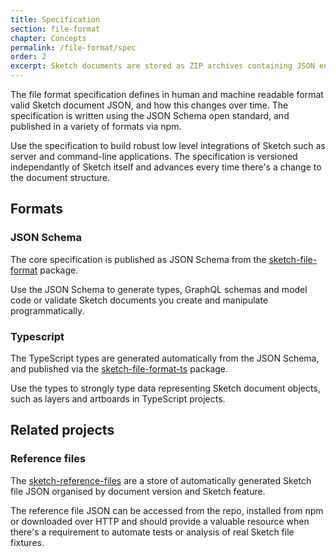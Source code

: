 ```yaml
---
title: Specification
section: file-format
chapter: Concepts
permalink: /file-format/spec
order: 2
excerpt: Sketch documents are stored as ZIP archives containing JSON encoded data
---
```


The file format specification defines in human and machine readable format valid Sketch document JSON, and how this changes over time. The specification is written using the JSON Schema open standard, and published in a variety of formats via npm.

Use the specification to build robust low level integrations of Sketch such as server and command-line applications. The specification is versioned independantly of Sketch itself and advances every time there's a change to the document structure.

## Formats

### JSON Schema

The core specification is published as JSON Schema from the [sketch-file-format](https://github.com/sketch-hq/sketch-file-format) package.

Use the JSON Schema to generate types, GraphQL schemas and model code or validate Sketch documents you create and manipulate programmatically.

### Typescript

The TypeScript types are generated automatically from the JSON Schema, and published via the [sketch-file-format-ts](https://github.com/sketch-hq/) package.

Use the types to strongly type data representing Sketch document objects, such as layers and artboards in TypeScript projects.

## Related projects

### Reference files

The [sketch-reference-files](https://github.com/sketch-hq/sketch-reference-files) are a store of automatically generated Sketch file JSON organised by document version and Sketch feature.

The reference file JSON can be accessed from the repo, installed from npm or downloaded over HTTP and should provide a valuable resource when there's a requirement to automate tests or analysis of real Sketch file fixtures.
